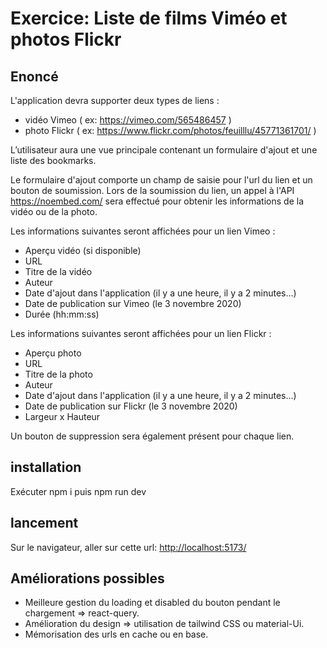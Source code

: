 # Exercice: Liste de films Viméo et photos Flickr

## Enoncé

L'application devra supporter deux types de liens :

- vidéo Vimeo ( ex: <https://vimeo.com/565486457> )
- photo Flickr ( ex: <https://www.flickr.com/photos/feuilllu/45771361701/> )

L’utilisateur aura une vue principale contenant un formulaire d'ajout et une liste des bookmarks.

Le formulaire d'ajout comporte un champ de saisie pour l'url du lien et un bouton de soumission. Lors de la soumission du lien, un appel à l'API <https://noembed.com/> sera effectué pour obtenir les informations de la vidéo ou de la photo.

Les informations suivantes seront affichées pour un lien Vimeo :

- Aperçu vidéo (si disponible)
- URL
- Titre de la vidéo
- Auteur
- Date d'ajout dans l'application (il y a une heure, il y a 2 minutes...)
- Date de publication sur Vimeo (le 3 novembre 2020)
- Durée (hh:mm:ss)

Les informations suivantes seront affichées pour un lien Flickr :

- Aperçu photo
- URL
- Titre de la photo
- Auteur
- Date d'ajout dans l'application (il y a une heure, il y a 2 minutes...)
- Date de publication sur Flickr (le 3 novembre 2020)
- Largeur x Hauteur

Un bouton de suppression sera également présent pour chaque lien.

## installation

Exécuter npm i puis npm run dev

## lancement

Sur le navigateur, aller sur cette url: <http://localhost:5173/>

## Améliorations possibles

- Meilleure gestion du loading et disabled du bouton pendant le chargement => react-query.
- Amélioration du design => utilisation de tailwind CSS ou material-Ui.
- Mémorisation des urls en cache ou en base.
